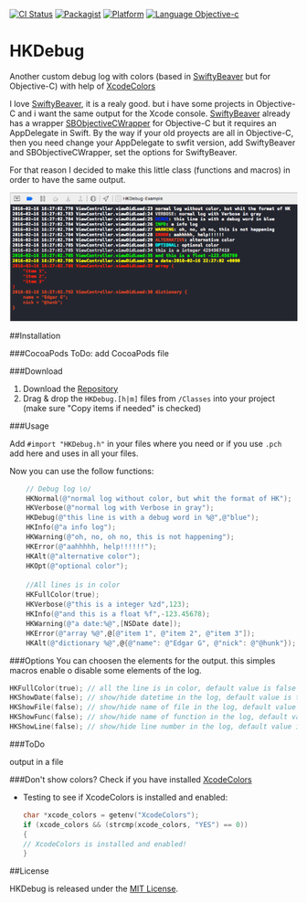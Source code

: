 [![CI Status](http://img.shields.io/travis/hunk/SlideMenu3D.svg?style=flat)](https://travis-ci.org/hunk/HKDebug)
[![Packagist](https://img.shields.io/packagist/l/doctrine/orm.svg)](https://raw.githubusercontent.com/hunk/HKDebug/master/LICENSE)
[![Platform](https://img.shields.io/cocoapods/p/SlideMenu3D.svg?style=flat)](https://github.com/hunk/HKDebug)
[![Language Objective-c](https://img.shields.io/badge/Language-Objective%20C-yellow.svg)](https://developer.apple.com/library/mac/documentation/Cocoa/Conceptual/ProgrammingWithObjectiveC/Introduction/Introduction.html)

# HKDebug
Another custom debug log with colors (based in [SwiftyBeaver](https://github.com/SwiftyBeaver/SwiftyBeaver) but for Objective-C) with help of [XcodeColors](https://github.com/robbiehanson/XcodeColors)

I love [SwiftyBeaver](https://github.com/SwiftyBeaver/SwiftyBeaver), it is a realy good. but i have some projects in Objective-C and i want the same output for the Xcode console. [SwiftyBeaver](https://github.com/SwiftyBeaver/SwiftyBeaver) already has a wrapper [SBObjectiveCWrapper](https://github.com/SwiftyBeaver/SBObjectiveCWrapper) for Objective-C but it requires an AppDelegate in Swift. By the way if your old proyects are all in Objective-C, then you need change your AppDelegate to swfit version, add SwiftyBeaver and SBObjectiveCWrapper, set the options for SwiftyBeaver.

For that reason I decided to make this little class (functions and macros) in order to have the same output.



<img src="https://raw.githubusercontent.com/hunk/MediaDemo/master/HKDebug/console.png">

##Installation

###CocoaPods
ToDo: add CocoaPods file

###Download
1. Download the [Repository](https://github.com/hunk/HKDebug/archive/master.zip)
2. Drag & drop the `HKDebug.[h|m]` files from `/Classes` into your project (make sure "Copy items if needed" is checked)

###Usage

Add `#import "HKDebug.h"` in your files where you need or if you use `.pch` add here and uses in all your files.

Now you can use the follow functions: 

```objective-c
    // Debug log \o/
    HKNormal(@"normal log without color, but whit the format of HK");
    HKVerbose(@"normal log with Verbose in gray");
    HKDebug(@"this line is with a debug word in %@",@"blue");
    HKInfo(@"a info log");
    HKWarning(@"oh, no, oh no, this is not happening");
    HKError(@"aahhhhh, help!!!!!!");
    HKAlt(@"alternative color");
    HKOpt(@"optional color");
    
    //All lines is in color
    HKFullColor(true);
    HKVerbose(@"this is a integer %zd",123);
    HKInfo(@"and this is a float %f",-123.45678);
    HKWarning(@"a date:%@",[NSDate date]);
    HKError(@"array %@",@[@"item 1", @"item 2", @"item 3"]);
    HKAlt(@"dictionary %@",@{@"name": @"Edgar G", @"nick": @"@hunk"});
```


###Options
You can choosen the elements for the output. this simples macros enable o disable some elements of the log.

```objective-c
HKFullColor(true); // all the line is in color, default value is false
HKShowDate(false); // show/hide datetime in the log, default value is true
HKShowFile(false); // show/hide name of file in the log, default value is true
HKShowFunc(false); // show/hide name of function in the log, default value is true
HKShowLine(false); // show/hide line number in the log, default value is true

```

###ToDo

output in a file


###Don't show colors?
Check if you have installed [XcodeColors](https://github.com/robbiehanson/XcodeColors)

-  Testing to see if XcodeColors is installed and enabled:

	```objective-c
	char *xcode_colors = getenv("XcodeColors");
	if (xcode_colors && (strcmp(xcode_colors, "YES") == 0))
	{
   	// XcodeColors is installed and enabled!
	}
	```


##License

HKDebug is released under the [MIT License](https://github.com/hunk/HKDebug/blob/master/LICENSE).
